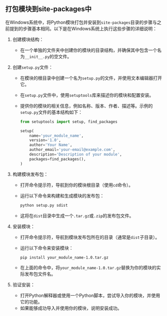 ## 打包模块到site-packages中

在Windows系统中，将Python模块打包并安装到`site-packages`目录的步骤与之前提到的步骤基本相同。以下是在Windows系统上执行这些步骤的详细说明：

1. 创建模块结构：

   - 在一个单独的文件夹中创建你的模块的目录结构，并确保其中包含一个名为`__init__.py`的空文件。

2. 创建`setup.py`文件：

   - 在模块的根目录中创建一个名为`setup.py`的文件，并使用文本编辑器打开它。

   - 在`setup.py`文件中，使用`setuptools`库来描述你的模块和配置安装。

   - 提供你的模块的相关信息，例如名称、版本、作者、描述等。示例的`setup.py`文件的基本结构如下：

     ```python
     from setuptools import setup, find_packages
     
     setup(
         name='your_module_name',
         version='1.0',
         author='Your Name',
         author_email='your-email@example.com',
         description='Description of your module',
         packages=find_packages(),
     )
     ```

     

3. 构建模块发布包：

   - 打开命令提示符，导航到你的模块根目录（使用`cd`命令）。

   - 运行以下命令来构建和生成模块的发布包：

     ```bash
     python setup.py sdist
     ```

     

   - 这将在`dist`目录中生成一个`.tar.gz`或`.zip`的发布包文件。

4. 安装模块：

   - 打开命令提示符，导航到模块发布包所在的目录（通常是`dist`子目录）。

   - 运行以下命令来安装模块：

     ```bash
     pip install your_module_name-1.0.tar.gz
     ```

     

   - 在上面的命令中，将`your_module_name-1.0.tar.gz`替换为你的模块的实际发布包文件名。

5. 验证安装：

   - 打开Python解释器或使用一个Python脚本，尝试导入你的模块，并使用它的功能。
   - 如果能够成功导入并使用你的模块，说明安装成功。